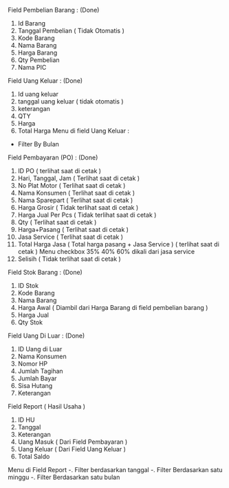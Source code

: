 Field Pembelian Barang : (Done)

1. Id Barang
2. Tanggal Pembelian ( Tidak Otomatis )
3. Kode Barang
4. Nama Barang
5. Harga Barang
6. Qty Pembelian
7. Nama PIC

Field Uang Keluar : (Done)

1. Id uang keluar
2. tanggal uang keluar ( tidak otomatis )
3. keterangan 
4. QTY
4. Harga
5. Total Harga
Menu di field Uang Keluar :
- Filter By Bulan

Field Pembayaran (PO) : (Done)

1. ID PO ( terlihat saat di cetak )
2. Hari, Tanggal, Jam ( Terlihat saat di cetak )
3. No Plat Motor ( Terlihat saat di cetak )  
4. Nama Konsumen ( Terlihat saat di cetak )
5. Nama Sparepart ( Terlihat saat di cetak )
6. Harga Grosir ( Tidak terlihat saat di cetak )
7. Harga Jual Per Pcs ( Tidak terlihat saat di cetak )
8. Qty ( Terlihat saat di cetak )
9. Harga+Pasang ( Terlihat saat di cetak )
10. Jasa Service ( Terlihat saat di cetak )
11. Total Harga Jasa ( Total harga pasang + Jasa Service ) ( terlihat saat di cetak )
Menu checkbox 35% 40% 60% dikali dari jasa service
12. Selisih ( Tidak terlihat saat di cetak )

Field Stok Barang : (Done)

1. ID Stok
2. Kode Barang
3. Nama Barang
4. Harga Awal ( Diambil dari Harga Barang di field pembelian barang )
5. Harga Jual
6. Qty Stok

Field Uang Di Luar : (Done)

1. ID Uang di Luar
2. Nama Konsumen
3. Nomor HP
4. Jumlah Tagihan
5. Jumlah Bayar
6. Sisa Hutang 
7. Keterangan 

Field Report ( Hasil Usaha )

1. ID HU
2. Tanggal 
3. Keterangan
4. Uang Masuk ( Dari Field Pembayaran )
5. Uang Keluar ( Dari Field Uang Keluar )
6. Total Saldo

Menu di Field Report
-. Filter berdasarkan tanggal
-. Filter Berdasarkan satu minggu
-. Filter Berdasarkan satu bulan